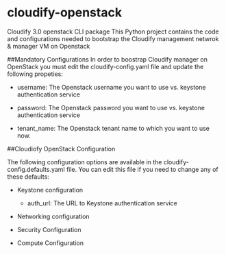 cloudify-openstack
==================

Cloudify 3.0 openstack CLI package
This Python project contains the code and configurations needed to bootstrap the Cloudify management netwrok &amp; manager VM on Openstack 

##Mandatory Configurations
In order to boostrap Cloudify manager on OpenStack you must edit the cloudify-config.yaml file and update the following propeties:

* username: The Openstack username you want to use vs. keystone authentication service

* password: The Openstack password you want to use vs. keystone authentication service

* tenant_name: The Openstack tenant name to which you want to use now.

##Cloudiofy OpenStack Configuration

The following configuration options are available in the cloudify-config.defaults.yaml file. You can edit this file if you need to change any of these defaults:

* Keystone configuration

  * auth_url: The URL to Keystone authentication service

* Networking configuration
* Security Configuration
* Compute Configuration




